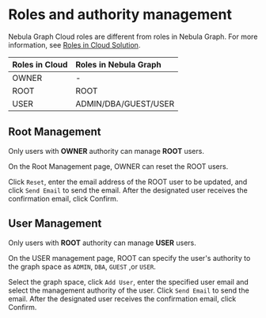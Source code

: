 # Roles and authority management

Nebula Graph Cloud roles are different from roles in Nebula Graph. For more information, see [Roles in Cloud Solution](../4.user-role-description.md).

|Roles in Cloud|Roles in Nebula Graph|
|:---|:---|
|OWNER|-|
|ROOT|ROOT|
|USER|ADMIN/DBA/GUEST/USER|

## Root Management

Only users with **OWNER** authority can manage **ROOT** users.

On the Root Management page, OWNER can reset the ROOT users.

Click `Reset`, enter the email address of the ROOT user to be updated, and click `Send Email` to send the email. After the designated user receives the confirmation email, click Confirm.

## User Management

Only users with **ROOT** authority can manage **USER** users.

On the USER management page, ROOT can specify the user's authority to the graph space as `ADMIN`, `DBA`, `GUEST` ,or `USER`.

Select the graph space, click `Add User`, enter the specified user email and select the management authority of the user. Click `Send Email` to send the email. After the designated user receives the confirmation email, click Confirm.